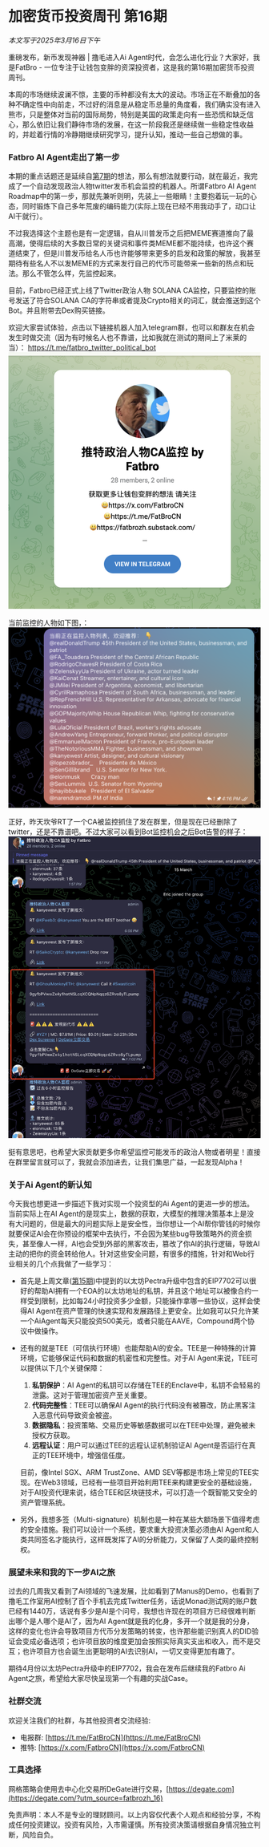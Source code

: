 # 加密货币投资周刊 第16期

_本文写于2025年3月16日下午_


重磅发布，新币发现神器 | 撸毛进入Ai Agent时代，会怎么进化行业？大家好，我是FatBro - 一位专注于让钱包变胖的资深投资者，这是我的第16期加密货币投资周刊。

本周的市场继续波澜不惊，主要的币种都没有太大的波动。市场正在不断叠加的各种不确定性中向前走，不过好的消息是从稳定币总量的角度看，我们确实没有进入熊市，只是整体对当前的国际局势，特别是美国的政策走向有一些恐慌和缺乏信心，那么依旧让我们静待市场的发展，在这一阶段我还是继续做一些稳定性收益的，并趁着行情的冷静期继续研究学习，提升认知，推动一些自己想做的事。


### Fatbro AI Agent走出了第一步

本期的重点话题还是延续自[第7期](../episode7/加密货币投资周刊%20第7期.md)的想法，那么有想法就要行动，就在最近，我完成了一个自动发现政治人物twitter发币机会监控的机器人。所谓Fatbro AI Agent Roadmap中的第一步，那就先兼听则明，先装上一些眼睛！主要抱着玩一玩的心态，同时锻炼下自己多年荒废的编码能力(实际上现在已经不用我动手了，动口让AI干就行）。

不过我选择这个主题也是有一定逻辑，自从川普发币之后把MEME赛道推向了最高潮，使得后续的大多数日常的关键词和事件类MEME都不能持续，也许这个赛道结束了，但是川普发币给名人币也许能够带来更多的启发和政策的解放，我甚至期待有些名人不以发MEME的方式来发行自己的代币可能带来一些新的热点和玩法。那么不管怎么样，先监控起来。

目前，Fatbro已经正式上线了Twitter政治人物 SOLANA CA监控，只要监控的账号发送了符合SOLANA CA的字符串或者提及Crypto相关的词汇，就会推送到这个Bot。并且附带去Dex购买链接。

欢迎大家尝试体验，点击以下链接机器人加入telegram群，也可以和群友在机会发生时做交流（因为有时候名人也不靠谱，比如我就在测试的期间上了米莱的当）：
https://t.me/fatbro_twitter_political_bot
![](2025-03-16-22-34-14.png)

当前监控的人物如下图，：
![](2025-03-16-22-33-34.png)

正好，昨天坎爷RT了一个CA被监控抓住了发在群里，但是现在已经删除了twitter，还是不靠谱吧。不过大家可以看到Bot监控机会之后Bot告警的样子：
![](2025-03-16-22-42-51.png)

挺有意思吧，也希望大家贡献更多你希望监控可能发币的政治人物或者明星！直接在群里留言就可以了，我就会添加进去，让我们集思广益，一起发现Alpha！

### 关于Ai Agent的新认知

今天我也想更进一步描述下我对实现一个投资型的Ai Agent的更进一步的想法。当前实际上在AI Agent的是现实上，数据的获取，大模型的推理决策基本上是没有大问题的，但是最大的问题实际上是安全性，当你想让一个AI帮你管钱的时候你就要保证AI会在你预设的框架中去执行，不会因为某些bug导致策略外的资金损失，甚至像人一样，AI也会受到外部的黑客攻击，篡改了你AI的执行逻辑，导致AI主动的把你的资金转给他人。针对这些安全问题，有很多的措施，针对和Web行业相关的几个点我做了一些学习：

- 首先是上周文章([第15期](../episode15/加密货币投资周刊%20第15期.md))中提到的以太坊Pectra升级中包含的EIP7702可以很好的帮助AI拥有一个EOA的以太坊地址的私钥，并且这个地址可以被像合约一样受到限制，比如每24小时投资多少金额，只能操作拿哪一些协议，这样会使得AI Agent在资产管理的快速实现和发展路径上更安全。比如我可以只允许某一个AiAgent每天只能投资500美元，或者只能在AAVE，Compound两个协议中做操作。

- 还有的就是TEE（可信执行环境）也能帮助AI的安全。TEE是一种特殊的计算环境，它能够保证代码和数据的机密性和完整性。对于AI Agent来说，TEE可以提供以下几个关键保障：
  1. **私钥保护**：AI Agent的私钥可以存储在TEE的Enclave中，私钥不会轻易的泄露。这对于管理加密资产至关重要。
  2. **代码完整性**：TEE可以确保AI Agent的执行代码没有被篡改，防止黑客注入恶意代码导致资金被盗。
  3. **数据隐私**：投资策略、交易历史等敏感数据可以在TEE中处理，避免被未授权方获取。
  4. **远程认证**：用户可以通过TEE的远程认证机制验证AI Agent是否运行在真正的TEE环境中，增强信任度。

  目前，像Intel SGX、ARM TrustZone、AMD SEV等都是市场上常见的TEE实现。在Web3领域，已经有一些项目开始利用TEE来构建更安全的基础设施，对于AI投资代理来说，结合TEE和区块链技术，可以打造一个既智能又安全的资产管理系统。

- 另外，我想多签（Multi-signature）机制也是一种在某些大额场景下值得考虑的安全措施。我们可以设计一个系统，要求重大投资决策必须由AI Agent和人类共同签名才能执行，这样既发挥了AI的分析能力，又保留了人类的最终控制权。

### 展望未来和我的下一步AI之旅

过去的几周我又看到了Ai领域的飞速发展，比如看到了Manus的Demo，也看到了撸毛工作室用AI控制了百个手机去完成Twitter任务，话说Monad测试网的账户数已经有1440万，话说有多少是AI是个问号，我想也许现在的项目方已经很难判断出哪个是人哪个是AI了，因为AI Agent就是我的化身，多开一个就是我的分身，这样的变化也许会导致项目方代币分发策略的转变，也许那些能识别真人的DID验证会变成必备选项；也许项目放的维度更加会按照实际真实支出和收入，而不是交互；也许项目方也会诞生出更聪明的AI去识别AI，一切又变得更加有趣了。

期待4月份以太坊Pectra升级中的EIP7702，我会在发布后继续我的Fatbro Ai Agent之旅，希望给大家尽快呈现第一个有趣的实战Case。

### 社群交流
欢迎关注我们的社群，与其他投资者交流经验:
- 电报群: [https://t.me/FatBroCN](https://t.me/FatBroCN)
- 推特: [https://x.com/FatbroCN](https://x.com/FatbroCN)

### 工具选择
网格策略会使用去中心化交易所DeGate进行交易，[https://degate.com](https://degate.com/?utm_source=fatbrozh_16)

免责声明：本人不是专业的理财顾问。以上内容仅代表个人观点和经验分享，不构成任何投资建议。投资有风险，入市需谨慎。所有投资决策请根据自身情况独立判断，风险自负。 